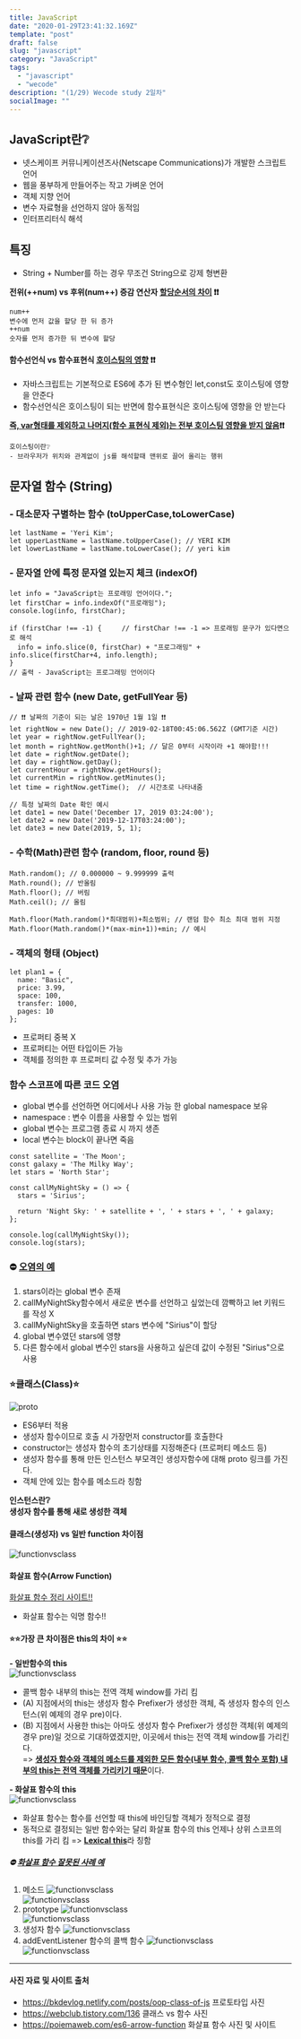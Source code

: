 ```yaml
---
title: JavaScript
date: "2020-01-29T23:41:32.169Z"
template: "post"
draft: false
slug: "javascript"
category: "JavaScript"
tags:
  - "javascript"
  - "wecode"
description: "(1/29) Wecode study 2일차"
socialImage: ""
---
```


## JavaScript란❔

- 넷스케이프 커뮤니케이션즈사(Netscape Communications)가 개발한 스크립트 언어
- 웹을 풍부하게 만들어주는 작고 가벼운 언어
- 객체 지향 언어
- 변수 자료형을 선언하지 않아 동적임
- 인터프리터식 해석

## 특징

- String + Number를 하는 경우 무조건 String으로 강제 형변환

**전위(++num) vs 후위(num++) 증감 연산자 <u>할당순서의 차이</u> ❗❗**

    num++
    변수에 먼저 값을 할당 한 뒤 증가
    ++num
    숫자를 먼저 증가한 뒤 변수에 할당

#### 함수선언식 vs 함수표현식 <u>호이스팅의 영향</u> ❗❗

- 자바스크립트는 기본적으로 ES6에 추가 된 변수형인 let,const도 호이스팅에 영향을 안준다
- 함수선언식은 호이스팅이 되는 반면에 함수표현식은 호이스팅에 영향을 안 받는다

**<u>즉, var형태를 제외하고 나머지(함수 표현식 제외)는 전부 호이스팅 영향을 받지 않음</u>❗❗**

```
호이스팅이란❔
- 브라우저가 위치와 관계없이 js를 해석할때 맨위로 끌어 올리는 행위
```

## 문자열 함수 (String)

### - 대소문자 구별하는 함수 (toUpperCase,toLowerCase)

```
let lastName = 'Yeri Kim';
let upperLastName = lastName.toUpperCase(); // YERI KIM
let lowerLastName = lastName.toLowerCase(); // yeri kim
```

### - 문자열 안에 특정 문자열 있는지 체크 (indexOf)

```
let info = "JavaScript는 프로래밍 언어이다.";
let firstChar = info.indexOf("프로래밍");
console.log(info, firstChar);

if (firstChar !== -1) {     // firstChar !== -1 => 프로래밍 문구가 있다면으로 해석
  info = info.slice(0, firstChar) + "프로그래밍" + info.slice(firstChar+4, info.length);
}
// 출력 - JavaScript는 프로그래밍 언어이다
```

### - 날짜 관련 함수 (new Date, getFullYear 등)

```
// ❗❗ 날짜의 기준이 되는 날은 1970년 1월 1일 ❗❗
let rightNow = new Date(); // 2019-02-18T00:45:06.562Z (GMT기준 시간)
let year = rightNow.getFullYear();
let month = rightNow.getMonth()+1; // 달은 0부터 시작이라 +1 해야함!!!
let date = rightNow.getDate();
let day = rightNow.getDay();
let currentHour = rightNow.getHours();
let currentMin = rightNow.getMinutes();
let time = rightNow.getTime();  // 시간초로 나타내줌

// 특정 날짜의 Date 확인 예시
let date1 = new Date('December 17, 2019 03:24:00');
let date2 = new Date('2019-12-17T03:24:00');
let date3 = new Date(2019, 5, 1);
```

### - 수학(Math)관련 함수 (random, floor, round 등)

```
Math.random(); // 0.000000 ~ 9.999999 출력
Math.round(); // 반올림
Math.floor(); // 버림
Math.ceil(); // 올림

Math.floor(Math.random()*최대범위)+최소범위; // 랜덤 함수 최소 최대 범위 지정
Math.floor(Math.random()*(max-min+1))+min; // 예시
```

### - 객체의 형태 (Object)

```
let plan1 = {
  name: "Basic",
  price: 3.99,
  space: 100,
  transfer: 1000,
  pages: 10
};
```

- 프로퍼티 중복 X
- 프로퍼티는 어떤 타입이든 가능
- 객체를 정의한 후 프로퍼티 값 수정 및 추가 가능

### 함수 스코프에 따른 코드 오염

- global 변수를 선언하면 어디에서나 사용 가능 한 global namespace 보유
- namespace : 변수 이름을 사용할 수 있는 범위
- global 변수는 프로그램 종료 시 까지 생존
- local 변수는 block이 끝나면 죽음

```
const satellite = 'The Moon';
const galaxy = 'The Milky Way';
let stars = 'North Star';

const callMyNightSky = () => {
  stars = 'Sirius';

  return 'Night Sky: ' + satellite + ', ' + stars + ', ' + galaxy;
};

console.log(callMyNightSky());
console.log(stars);
```

### ⛔ <u>오염의 예</u>

1. stars이라는 global 변수 존재
2. callMyNightSky함수에서 새로운 변수를 선언하고 싶었는데 깜빡하고 let 키워드를 작성 X
3. callMyNightSky을 호출하면 stars 변수에 "Sirius"이 할당
4. global 변수였던 stars에 영향
5. 다른 함수에서 global 변수인 stars을 사용하고 싶은데 값이 수정된 "Sirius"으로 사용

### ⭐클래스(Class)⭐

![proto](./src/img/proto.png)

- ES6부터 적용
- 생성자 함수이므로 호출 시 가장먼저 constructor를 호출한다
- constructor는 생성자 함수의 초기상태를 지정해준다 (프로퍼티 메소드 등)
- 생성자 함수를 통해 만든 인스턴스 부모격인 생성자함수에 대해 proto 링크를 가진다.
- 객체 안에 있는 함수를 메소드라 칭함

**인스턴스란❔  
생성자 함수를 통해 새로 생성한 객체**

#### 클래스(생성자) vs 일반 function 차이점

![functionvsclass](./src/img/functionvsclass.png)

#### 화살표 함수(Arrow Function)

[화살표 함수 정리 사이트!!](https://poiemaweb.com/es6-arrow-function "화살표 함수")

- 화살표 함수는 익명 함수!!

#### ⭐⭐가장 큰 차이점은 this의 차이 ⭐⭐

**- 일반함수의 this**  
 ![functionvsclass](./src/img/arrow1.png)

- 콜백 함수 내부의 this는 전역 객체 window를 가리 킴
- (A) 지점에서의 this는 생성자 함수 Prefixer가 생성한 객체, 즉 생성자 함수의 인스턴스(위 예제의 경우 pre)이다.
- (B) 지점에서 사용한 this는 아마도 생성자 함수 Prefixer가 생성한 객체(위 예제의 경우 pre)일 것으로 기대하였겠지만, 이곳에서 this는 전역 객체 window를 가리킨다.  
  => <u>**생성자 함수와 객체의 메소드를 제외한 모든 함수(내부 함수, 콜백 함수 포함) 내부의 this는 전역 객체를 가리키기 때문**</u>이다.

**- 화살표 함수의 this**  
 ![functionvsclass](./src/img/arrow2.png)

- 화살표 함수는 함수를 선언할 때 this에 바인딩할 객체가 정적으로 결정
- 동적으로 결정되는 일반 함수와는 달리 화살표 함수의 this 언제나 상위 스코프의 this를 가리 킴 => <u>**Lexical this**</u>라 칭함

##### ⛔ <u>화살표 함수 잘못된 사례 예</u>

1. 메소드
   ![functionvsclass](./src/img/1.png)  
   ![functionvsclass](./src/img/1-1.png)
2. prototype
   ![functionvsclass](./src/img/2.png)  
   ![functionvsclass](./src/img/2-1.png)
3. 생성자 함수
   ![functionvsclass](./src/img/3.png)
4. addEventListener 함수의 콜백 함수
   ![functionvsclass](./src/img/4.png)  
   ![functionvsclass](./src/img/4-1.png)

---

#### 사진 자료 및 사이트 출처

- https://bkdevlog.netlify.com/posts/oop-class-of-js 프로토타입 사진
- https://webclub.tistory.com/136 클래스 vs 함수 사진
- https://poiemaweb.com/es6-arrow-function 화살표 함수 사진 및 사이트
